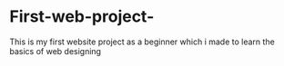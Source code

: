 # First-web-project-
This is my first website project as a beginner which i made to learn the basics of web designing
